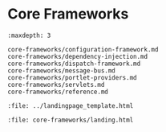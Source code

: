 # Core Frameworks

```{toctree}
:maxdepth: 3

core-frameworks/configuration-framework.md
core-frameworks/dependency-injection.md
core-frameworks/dispatch-framework.md
core-frameworks/message-bus.md
core-frameworks/portlet-providers.md
core-frameworks/servlets.md
core-frameworks/reference.md
```

```{raw} html
:file: ../landingpage_template.html
```

```{raw} html
:file: core-frameworks/landing.html
```